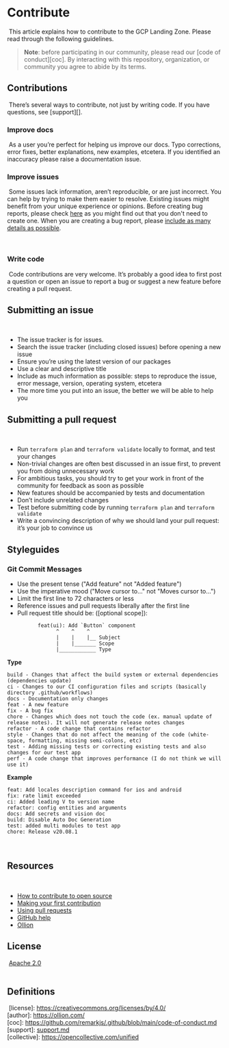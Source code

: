 # Contribute
​
This article explains how to contribute to the GCP Landing Zone.
Please read through the following guidelines.
​
> **Note**: before participating in our community, please read our
> [code of conduct][coc].
> By interacting with this repository, organization, or community you agree to
> abide by its terms.
​
## Contributions
​
There’s several ways to contribute, not just by writing code.
If you have questions, see [support][].
​
### Improve docs
​
As a user you’re perfect for helping us improve our docs.
Typo corrections, error fixes, better explanations, new examples, etcetera.
​
If you identified an inaccuracy please raise a documentation issue.
​
### Improve issues
​
Some issues lack information, aren’t reproducible, or are just incorrect.
You can help by trying to make them easier to resolve.
Existing issues might benefit from your unique experience or opinions.
Before creating bug reports, please check [here](https://github.com/ollionorg/gcp-landing-zone/issues) as you might find out that you don't need to create one. When you are creating a bug report, please [include as many details as possible](#how-do-i-submit-a-good-bug-report).

​
### Write code
​
Code contributions are very welcome.
It’s probably a good idea to first post a question or open an issue to report a
bug or suggest a new feature before creating a pull request.
​
## Submitting an issue
​
*   The issue tracker is for issues.
*   Search the issue tracker (including closed issues) before opening a new
    issue
*   Ensure you’re using the latest version of our packages
*   Use a clear and descriptive title
*   Include as much information as possible: steps to reproduce the issue,
    error message, version, operating system, etcetera
*   The more time you put into an issue, the better we will be able to help you
​
## Submitting a pull request
​
*   Run `terraform plan` and `terraform validate` locally to format, and test your changes
*   Non-trivial changes are often best discussed in an issue first, to prevent
    you from doing unnecessary work
*   For ambitious tasks, you should try to get your work in front of the
    community for feedback as soon as possible
*   New features should be accompanied by tests and documentation
*   Don’t include unrelated changes
*   Test before submitting code by running `terraform plan` and `terraform validate`
*   Write a convincing description of why we should land your pull request:
    it’s your job to convince us

## Styleguides

### Git Commit Messages

* Use the present tense ("Add feature" not "Added feature")
* Use the imperative mood ("Move cursor to..." not "Moves cursor to...")
* Limit the first line to 72 characters or less
* Reference issues and pull requests liberally after the first line
* Pull request title should be: <type>([optional scope]): <description>

```
          feat(ui): Add `Button` component
                ^    ^    ^
                |    |    |__ Subject
                |    |_______ Scope
                |____________ Type
```
**Type**  
 ```
build - Changes that affect the build system or external dependencies (dependencies update)
ci - Changes to our CI configuration files and scripts (basically directory .github/workflows)
docs - Documentation only changes
feat - A new feature
fix - A bug fix
chore - Changes which does not touch the code (ex. manual update of release notes). It will not generate release notes changes
refactor - A code change that contains refactor
style - Changes that do not affect the meaning of the code (white-space, formatting, missing semi-colons, etc)
test - Adding missing tests or correcting existing tests and also changes for our test app
perf - A code change that improves performance (I do not think we will use it)
```
**Example**
```
feat: Add locales description command for ios and android 
fix: rate limit exceeded 
ci: Added leading V to version name 
refactor: config entities and arguments 
docs: Add secrets and vision doc 
build: Disable Auto Doc Generation 
test: added multi modules to test app 
chore: Release v20.08.1 
```

​
## Resources
​
*   [How to contribute to open source](https://opensource.guide/how-to-contribute/)
*   [Making your first contribution](https://medium.com/@vadimdemedes/making-your-first-contribution-de6576ddb190)
*   [Using pull requests](https://help.github.com/articles/about-pull-requests/)
*   [GitHub help](https://help.github.com)
*   [Ollion](https://ollion.com/)
​
## License
​
[Apache 2.0](https://www.apache.org/licenses/LICENSE-2.0)  
​
## Definitions
​
[license]: https://creativecommons.org/licenses/by/4.0/  
​
[author]: https://ollion.com/  
​
[coc]: https://github.com/remarkjs/.github/blob/main/code-of-conduct.md  
​
[support]: [support.md](https://github.com/ollionorg/gcp-landing-zone/blob/main/SUPPORT.md)  
​
[collective]: https://opencollective.com/unified  
